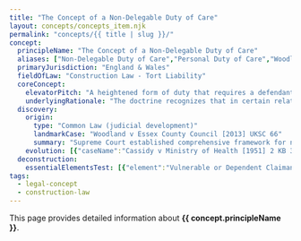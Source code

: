 ```yaml
---
title: "The Concept of a Non-Delegable Duty of Care"
layout: concepts/concepts_item.njk
permalink: "concepts/{{ title | slug }}/"
concept:
  principleName: "The Concept of a Non-Delegable Duty of Care"
  aliases: ["Non-Delegable Duty of Care","Personal Duty of Care","Woodland v Essex Principle","Duty to Ensure Care is Taken"]
  primaryJurisdiction: "England & Wales"
  fieldOfLaw: "Construction Law - Tort Liability"
  coreConcept:
    elevatorPitch: "A heightened form of duty that requires a defendant not only to take reasonable care themselves, but to ensure that reasonable care is taken by anyone performing functions on their behalf - creating liability for independent contractors' negligence in specific circumstances."
    underlyingRationale: "The doctrine recognizes that in certain relationships characterized by vulnerability and dependency, it would be unjust to allow duty-bearers to escape liability by delegating critical functions to third parties. It ensures accountability where one party has assumed responsibility for another's safety or welfare."
  discovery:
    origin:
      type: "Common Law (judicial development)"
      landmarkCase: "Woodland v Essex County Council [2013] UKSC 66"
      summary: "Supreme Court established comprehensive framework for non-delegable duties, holding that a school owed pupils a non-delegable duty to ensure swimming lessons were conducted with reasonable care, creating liability for independent swimming instructor's negligence."
    evolution: [{"caseName":"Cassidy v Ministry of Health [1951] 2 KB 343","year":1951,"contribution":"Early recognition that hospitals owed patients non-delegable duties to ensure competent medical treatment, regardless of whether doctors were employees or independent contractors."},{"caseName":"McDermid v Nash Dredging [1987] AC 906","year":1987,"contribution":"House of Lords established employer's non-delegable duty to provide safe system of work for employees, creating liability for negligent systems even when operated by independent contractors."},{"caseName":"Various Claimants v Institute of the Brothers of the Christian Schools [2012] UKSC 56","year":2012,"contribution":"Supreme Court extended non-delegable duty concept beyond traditional categories, focusing on relationships where defendant assumed responsibility for claimant's welfare and safety."}]
  deconstruction:
    essentialElementsTest: [{"element":"Vulnerable or Dependent Claimant","description":"The claimant must be a patient, child, or especially vulnerable person who depends on the defendant for protection from the risk of harm."},{"element":"Antecedent Relationship of Control","description":"There must be a pre-existing relationship placing the claimant in the custody, charge, or care of the defendant, creating a positive duty to protect from harm."},{"element":"Lack of Claimant Control","description":"The claimant must have no control over how the defendant chooses to perform its protective obligations, creating dependency on defendant's judgment."},{"element":"Delegation of Integral Function","description":"The defendant must have delegated to a third party a function that is integral to the protective duty it has assumed toward the claimant."},{"element":"Third Party Negligence in Delegated Function","description":"The third party must have been negligent in carrying out the very function that was delegated by the defendant and forms part of the defendant's assumed duty."}]
tags: 
  - legal-concept
  - construction-law
---
```


This page provides detailed information about **{{ concept.principleName }}**.
